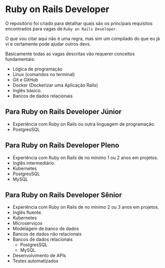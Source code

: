# Ruby on Rails Developer

O repositório foi criado para detalhar quais são os principais requisitos
encontrados para vagas de ``Ruby on Rails Developer``.

O que vou citar aqui não é uma regra, mas sim um compilado do que eu já vi e
certamente pode ajudar outros devs.

Basicamente todas as vagas descritas vão requerer conceitos fundamentais:
- Lógica de programação
- Linux (comandos no terminal)
- Git e GitHub
- Docker (Dockerizar uma Aplicação Rails)
- Inglês básico.
- Bancos de dados relacionais

## Para Ruby on Rails Developer Júnior
- Experiência com Ruby on Rails ou outra linguagem de programação.
- PostgresSQL

## Para Ruby on Rails Developer Pleno
- Experiência com Ruby on Rails de no mínimo 1 ou 2 anos em projetos.
- Inglês intermediário.
- Kubernetes
- PostgresSQL
- MySQL

## Para Ruby on Rails Developer Sênior
- Experiência com Ruby on Rails de no mínimo 2 ou 3 anos em projetos.
- Inglês fluente.
- Kubernetes
- Microserviços
- Modelagem de banco de dados
- Bancos de dados não relacionais
- Bancos de dados relacionais
  - PostgresSQL
  - MySQL
- Desenvolvimento de APIs
- Testes automatizados
